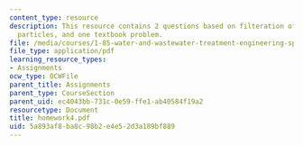 ```yaml
---
content_type: resource
description: This resource contains 2 questions based on filteration of spherical
  particles, and one textbook problem.
file: /media/courses/1-85-water-and-wastewater-treatment-engineering-spring-2006/5a893af8ba8c98b2e4e52d3a189bf889_homework4.pdf
file_type: application/pdf
learning_resource_types:
- Assignments
ocw_type: OCWFile
parent_title: Assignments
parent_type: CourseSection
parent_uid: ec4043bb-731c-0e59-ffe1-ab40584f19a2
resourcetype: Document
title: homework4.pdf
uid: 5a893af8-ba8c-98b2-e4e5-2d3a189bf889
---
```

